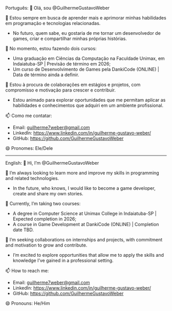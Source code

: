 Português:
👋 Olá, sou @GuilhermeGustavoWeber

👀 Estou sempre em busca de aprender mais e aprimorar minhas habilidades em programação e tecnologias relacionadas.
  - No futuro, quem sabe, eu gostaria de me tornar um desenvolvedor de games, criar e compartilhar minhas próprias histórias.

🌱 No momento, estou fazendo dois cursos:
  - Uma graduação em Ciências da Computação na Faculdade Unimax, em Indaiatuba-SP | Previsão de término em 2026;
  - Um curso de Desenvolvimento de Games pela DankiCode (ONLINE) | Data de término ainda a definir.

💞️ Estou à procura de colaborações em estágios e projetos, com compromisso e motivação para crescer e contribuir.
  - Estou animado para explorar oportunidades que me permitam aplicar as habilidades e conhecimentos que adquiri em um ambiente profissional.

📫 Como me contatar:
  - Email: guilherme7weber@gmail.com
  - LinkedIn: https://www.linkedin.com/in/guilherme-gustavo-weber/
  - GitHub: https://github.com/GuilhermeGustavoWeber

😄 Pronomes: Ele/Dele

---------------------------------------------------------------------

English:
👋 Hi, I’m @GuilhermeGustavoWeber

👀 I’m always looking to learn more and improve my skills in programming and related technologies.
  - In the future, who knows, I would like to become a game developer, create and share my own stories.

🌱 Currently, I’m taking two courses:
  - A degree in Computer Science at Unimax College in Indaiatuba-SP | Expected completion in 2026;
  - A course in Game Development at DankiCode (ONLINE) | Completion date TBD.

💞 I’m seeking collaborations on internships and projects, with commitment and motivation to grow and contribute.
  - I’m excited to explore opportunities that allow me to apply the skills and knowledge I’ve gained in a professional setting.

📫 How to reach me:
  - Email: guilherme7weber@gmail.com
  - LinkedIn: https://www.linkedin.com/in/guilherme-gustavo-weber/
  - GitHub: https://github.com/GuilhermeGustavoWeber

😄 Pronouns: He/Him

<!---
GuilhermeGustavoWeber/GuilhermeGustavoWeber is a ✨ special ✨ repository because its `README.md` (this file) appears on your GitHub profile.
You can click the Preview link to take a look at your changes.
--->

